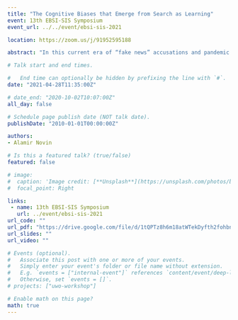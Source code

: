 ```yaml
---
title: "The Cognitive Biases that Emerge from Search as Learning"
event: 13th EBSI-SIS Symposium
event_url: ../../event/ebsi-sis-2021

location: https://zoom.us/j/91952595188

abstract: "In this current era of “fake news” accusations and pandemic misinformation, the public is left to dispel misinformation via their own research skills. Compounding this challenge of encountering online misinformation are the “Stay at Home” protocols forcing student to learn outside of the classroom and more on their online research skills. To address these issues, it is important to question how online research leads people to misinform themselves? Can Google’s algorithm unintentionally bias users? This dissertation approaches these questions with three cumulative studies (N=164). The first study asked students (N=60) to interact with a mock Google page. The query was about a science topic that contained multiple valid perspectives. Participants first ranked the usefulness of the search results and then used them in a writing task. The study discovered that Google’s presentation of results (i.e., the order and genre of the sources presented) influenced how students wrote about the topic. Four types of cognitive biases explaining this discrepancy were identified (i.e., Priming, Anchoring, Framing, and the Availability heuristic). The most concerning of the four was the Framing bias. Framing occurs when the wording of information influences people’s decisions. For example, prior studies found that framing the famous prisoner’s dilemma as a “collaborative task” influenced people’s altruism. Similarly, this dissertation found that Google’s algorithm framed results to influence the participants’ interactions with specific results at the expense of more useful ones. The second study repeated the first’s methodology, but examined whether experts (N=40) on the query’s topic were affected differently than the general student population. The four cognitive biases were detected again, but the Framing bias influenced less experts (47%) than novices (73%). Interestingly, in both studies there were some participants who were not significantly affected by framing. The third study in this dissertation (N=50) investigates why and how these latter participants avoid framing. The methodology of the first two studies is repeated, but this time the entire search task itself is purposely framed to examine whether and how participants counter a frame’s influence. Understanding how the participants avoid biases will provide insights for developing digital search skills for both students and the general public."

# Talk start and end times.

#   End time can optionally be hidden by prefixing the line with `#`.
date: "2021-04-28T11:35:00Z"

# date_end: "2020-10-02T10:07:00Z"
all_day: false

# Schedule page publish date (NOT talk date).
publishDate: "2010-01-01T00:00:00Z"

authors:
- Alamir Novin

# Is this a featured talk? (true/false)
featured: false

# image:
#  caption: 'Image credit: [**Unsplash**](https://unsplash.com/photos/bzdhc5b3Bxs)'
#  focal_point: Right

links:
 - name: 13th EBSI-SIS Symposium
   url: ../event/ebsi-sis-2021
url_code: ""
url_pdf: "https://drive.google.com/file/d/1tQPTz8h6m18atWTekDyfth2fohbnrJEo/view?usp=sharing"
url_slides: ""
url_video: ""

# Events (optional).
#   Associate this post with one or more of your events.
#   Simply enter your event's folder or file name without extension.
#   E.g. `events = ["internal-event"]` references `content/event/deep-learning/index.md`.
#   Otherwise, set `events = []`.
# projects: ["uwo-workshop"]

# Enable math on this page?
math: true
---
```

